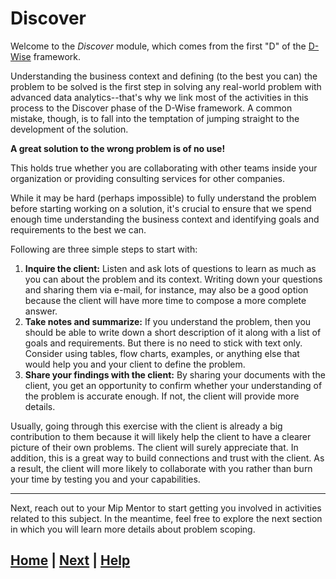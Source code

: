 # Discover

Welcome to the *Discover* module, which comes from the first "D" of the [D-Wise](https://www.mipwise.com/dwise) framework.

Understanding the business context and defining (to the best you can) the problem to be solved is the first step in solving any real-world problem with advanced data analytics--that's why we link most of the activities in this process to the Discover phase of the D-Wise framework. A common mistake, though, is to fall into the temptation of jumping straight to the development of the solution.

**A great solution to the wrong problem is of no use!**

This holds true whether you are collaborating with other teams inside your organization or providing consulting services for other companies.

While it may be hard (perhaps impossible) to fully understand the problem before starting working on a solution, it's crucial to ensure that we spend enough time understanding the business context and identifying goals and requirements to the best we can.

Following are three simple steps to start with:

1. **Inquire the client:**
   Listen and ask lots of questions to learn as much as you can about the problem and its context. Writing down your questions and sharing them via e-mail, for instance, may also be a good option because the client will have more time to compose a more complete answer.
2. **Take notes and summarize:**
   If you understand the problem, then you should be able to write down a short description of it along with a list of goals and requirements. But there is no need to stick with text only. Consider using tables, flow charts, examples, or anything else that would help you and your client to define the problem.
3. **Share your findings with the client:**
   By sharing your documents with the client, you get an opportunity to confirm whether your understanding of the problem is accurate enough.
   If not, the client will provide more details.

Usually, going through this exercise with the client is already a big contribution to them because it will likely help the client to have a clearer picture of their own problems. The client will surely appreciate that. In addition, this is a great way to build connections and trust with the client. As a result, the client will more likely to collaborate with you rather than burn your time by testing you and your capabilities.

------------------------------------------------------------------------------

Next, reach out to your Mip Mentor to start getting you involved in activities related to this subject. In the meantime, feel free to explore the next section in which you will learn more details about problem scoping.

## [Home][home] | [Next][next] | [Help][help]

[home]: ../README.md
[next]: 1_business_context/README.md
[help]: ../0_help/README.md
